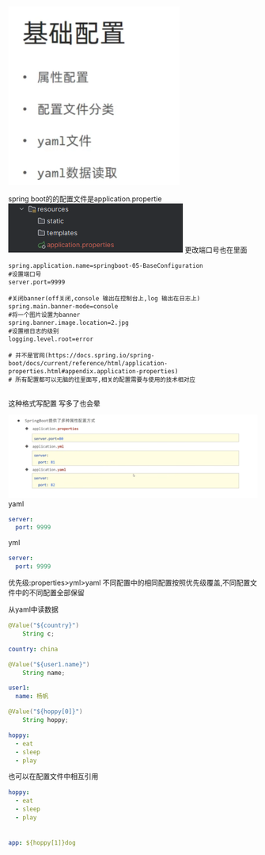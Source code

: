 ![img.png](picture/img_10.png)




spring boot的的配置文件是application.propertie
![img.png](picture/img_11.png)
更改端口号也在里面

```properties
spring.application.name=springboot-05-BaseConfiguration
#设置端口号
server.port=9999

#关闭banner(off关闭,console 输出在控制台上,log 输出在日志上)
spring.main.banner-mode=console
#将一个图片设置为banner
spring.banner.image.location=2.jpg
#设置根日志的级别
logging.level.root=error

# 并不是官网(https://docs.spring.io/spring-boot/docs/current/reference/html/application-properties.html#appendix.application-properties)
# 所有配置都可以无脑的往里面写,相关的配置需要与使用的技术相对应


```
这种格式写配置 写多了也会晕

![img.png](picture/img_13.png)
yaml
```yaml
server:
  port: 9999
```
yml
```yml
server:
  port: 9999
```
优先级:properties>yml>yaml
不同配置中的相同配置按照优先级覆盖,不同配置文件中的不同配置全部保留


从yaml中读数据

```java
@Value("${country}")
    String c;
```
```yaml
country: china
```



```java
@Value("${user1.name}")
    String name;
```
```yaml
user1:
  name: 杨帆
```

```java
@Value("${hoppy[0]}")
    String hoppy;
```
```yaml
hoppy:
  - eat
  - sleep
  - play
```

也可以在配置文件中相互引用
```yaml
hoppy:
  - eat
  - sleep
  - play


app: ${hoppy[1]}dog
```